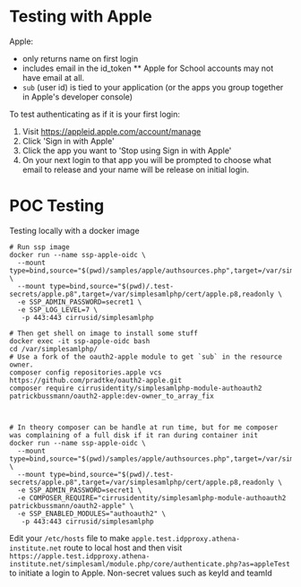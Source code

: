 
# Testing with Apple

Apple:
* only returns name on first login
* includes email in the id_token
** Apple for School accounts may not have email at all.
* `sub` (user id) is tied to your application (or the apps you group together in Apple's developer console)

To test authenticating as if it is your first login:
1. Visit https://appleid.apple.com/account/manage
2. Click 'Sign in with Apple'
3. Click the app you want to 'Stop using Sign in with Apple'
4. On your next login to that app you will be prompted to choose what email to release and your name
will be release on initial login.

# POC Testing

Testing locally with a docker image

```
# Run ssp image
docker run --name ssp-apple-oidc \
  --mount type=bind,source="$(pwd)/samples/apple/authsources.php",target=/var/simplesamlphp/config/authsources.php,readonly \
  --mount type=bind,source="$(pwd)/.test-secrets/apple.p8",target=/var/simplesamlphp/cert/apple.p8,readonly \
  -e SSP_ADMIN_PASSWORD=secret1 \
  -e SSP_LOG_LEVEL=7 \
   -p 443:443 cirrusid/simplesamlphp

# Then get shell on image to install some stuff
docker exec -it ssp-apple-oidc bash
cd /var/simplesamlphp/
# Use a fork of the oauth2-apple module to get `sub` in the resource owner.
composer config repositories.apple vcs https://github.com/pradtke/oauth2-apple.git
composer require cirrusidentity/simplesamlphp-module-authoauth2 patrickbussmann/oauth2-apple:dev-owner_to_array_fix



# In theory composer can be handle at run time, but for me composer was complaining of a full disk if it ran during container init
docker run --name ssp-apple-oidc \
  --mount type=bind,source="$(pwd)/samples/apple/authsources.php",target=/var/simplesamlphp/config/authsources.php,readonly \
  --mount type=bind,source="$(pwd)/.test-secrets/apple.p8",target=/var/simplesamlphp/cert/apple.p8,readonly \
  -e SSP_ADMIN_PASSWORD=secret1 \
  -e COMPOSER_REQUIRE="cirrusidentity/simplesamlphp-module-authoauth2 patrickbussmann/oauth2-apple" \
  -e SSP_ENABLED_MODULES="authoauth2" \
   -p 443:443 cirrusid/simplesamlphp
```

Edit your `/etc/hosts` file to make `apple.test.idpproxy.athena-institute.net` route to local host and then visit
 `https://apple.test.idpproxy.athena-institute.net/simplesaml/module.php/core/authenticate.php?as=appleTest` to
initiate a login to Apple. Non-secret values such as keyId and teamId